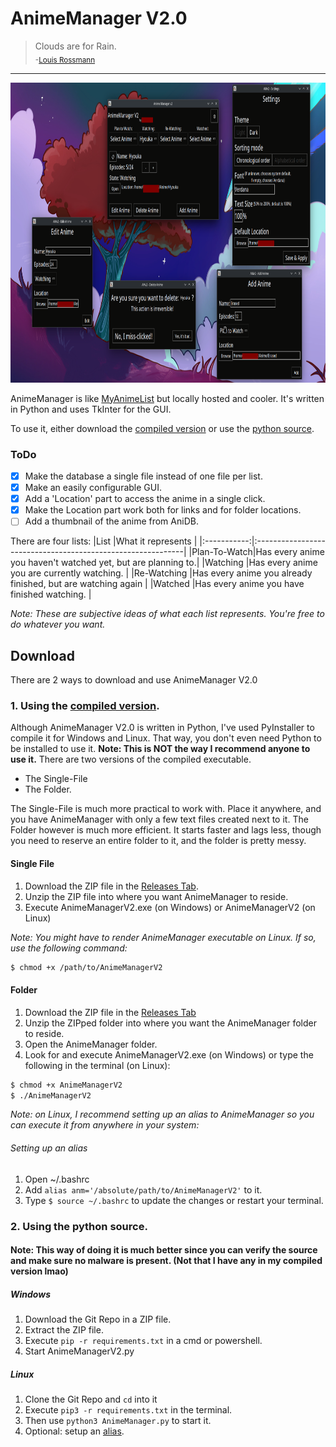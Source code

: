 # AnimeManager V2.0
> Clouds are for Rain.\
> <sub>\-[Louis Rossmann](https://odysee.com/@rossmanngroup)</sub>

---


<img src="AnimeManagerV2_Interfaces.png" height="480" />


AnimeManager is like [MyAnimeList](https://myanimelist.net) but locally hosted and cooler. It's written in Python and uses TkInter for the GUI.

To use it, either download the [compiled version](#1-using-the-compiled-version) or use the [python source](#2-using-the-python-source).

### ToDo
- [X] Make the database a single file instead of one file per list.
- [X] Make an easily configurable GUI.
- [X] Add a 'Location' part to access the anime in a single click.
- [X] Make the Location part work both for links and for folder locations.
- [ ] Add a thumbnail of the anime from AniDB.

There are four lists:
|List         |What it represents                                           |
|:-----------:|:------------------------------------------------------------|
|Plan-To-Watch|Has every anime you haven't watched yet, but are planning to.|
|Watching     |Has every anime you are currently watching.                  |
|Re-Watching  |Has every anime you already finished, but are watching again |
|Watched      |Has every anime you have finished watching.                  |

*Note: These are subjective ideas of what each list represents. You're free to do whatever you want.*

## Download
There are 2 ways to download and use AnimeManager V2.0
### 1. Using the [compiled version](https://github.com/maxnrt/TD1R103/releases/latest).
Although AnimeManager V2.0 is written in Python, I've used PyInstaller to compile it for Windows and Linux.
That way, you don't even need Python to be installed to use it.
**Note: This is NOT the way I recommend anyone to use it.**
There are two versions of the compiled executable.
* The Single-File
* The Folder.

The Single-File is much more practical to work with. Place it anywhere, and you have AnimeManager with only a few text files created next to it.
The Folder however is much more efficient. It starts faster and lags less, though you need to reserve an entire folder to it, and the folder is pretty messy.

#### Single File
1. Download the ZIP file in the [Releases Tab](https://github.com/maxnrt/MarkDown-Tests/releases).
2. Unzip the ZIP file into where you want AnimeManager to reside.
3. Execute AnimeManagerV2.exe (on Windows) or AnimeManagerV2 (on Linux)

*Note: You might have to render AnimeManager executable on Linux. If so, use the following command:*
```bash
$ chmod +x /path/to/AnimeManagerV2
```

#### Folder
1. Download the ZIP file in the [Releases Tab](https://github.com/maxnrt/MarkDown-Tests/releases)
2. Unzip the ZIPped folder into where you want the AnimeManager folder to reside.
3. Open the AnimeManager folder.
4. Look for and execute AnimeManagerV2.exe (on Windows) or type the following in the terminal (on Linux):
```bash
$ chmod +x AnimeManagerV2
$ ./AnimeManagerV2
```
*Note: on Linux, I recommend setting up an alias to AnimeManager so you can execute it from anywhere in your system:*
###### Setting up an alias
1. Open ~/.bashrc
2. Add `alias anm='/absolute/path/to/AnimeManagerV2'` to it.
3. Type `$ source ~/.bashrc` to update the changes or restart your terminal.

### 2. Using the python source.
#### Note: This way of doing it is much better since you can verify the source and make sure no malware is present. (Not that I have any in my compiled version lmao)
##### Windows
1. Download the Git Repo in a ZIP file.
2. Extract the ZIP file.
3. Execute `pip -r requirements.txt` in a cmd or powershell.
4. Start AnimeManagerV2.py

##### Linux
1. Clone the Git Repo and `cd` into it
2. Execute `pip3 -r requirements.txt` in the terminal.
3. Then use `python3 AnimeManager.py` to start it.
4. Optional: setup an [alias](#setting-up-an-alias).

